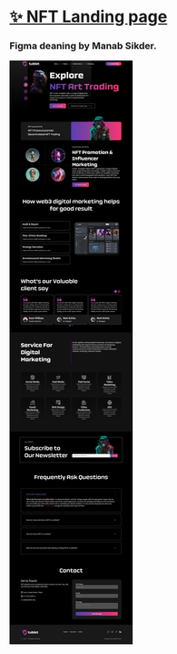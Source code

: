 # [✨ NFT Landing page ](https://dengrweb.com/view/?id=53&title=NFT-Landingpage)
### Figma deaning by Manab Sikder.

![cover](p1.png)